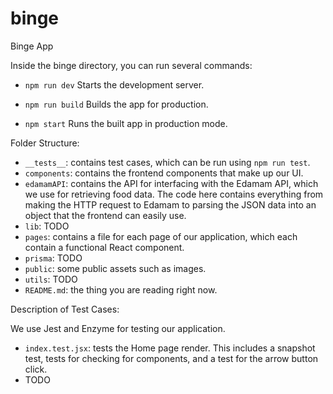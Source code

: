 # binge
Binge App

Inside the binge directory, you can run several commands:

- `npm run dev`
    Starts the development server.

- `npm run build`
    Builds the app for production.

- `npm start`
    Runs the built app in production mode.

Folder Structure:
- `__tests__`: contains test cases, which can be run using `npm run test`.
- `components`: contains the frontend components that make up our UI.
- `edamamAPI`: contains the API for interfacing with the Edamam API, which we use for retrieving food data. The code here contains everything from making the HTTP request to Edamam to parsing the JSON data into an object that the frontend can easily use.
- `lib`: TODO
- `pages`: contains a file for each page of our application, which each contain a functional React component.
- `prisma`: TODO
- `public`: some public assets such as images.
- `utils`: TODO
- `README.md`: the thing you are reading right now.

Description of Test Cases:

We use Jest and Enzyme for testing our application.
- `index.test.jsx`: tests the Home page render. This includes a snapshot test, tests for checking for components, and a test for the arrow button click.
- TODO